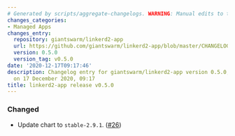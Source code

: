 ```yaml
---
# Generated by scripts/aggregate-changelogs. WARNING: Manual edits to this files will be overwritten.
changes_categories:
- Managed Apps
changes_entry:
  repository: giantswarm/linkerd2-app
  url: https://github.com/giantswarm/linkerd2-app/blob/master/CHANGELOG.md#050---2020-12-17
  version: 0.5.0
  version_tag: v0.5.0
date: '2020-12-17T09:17:46'
description: Changelog entry for giantswarm/linkerd2-app version 0.5.0, published
  on 17 December 2020, 09:17
title: linkerd2-app release v0.5.0
---
```


### Changed
- Update chart to `stable-2.9.1`. ([#26](https://github.com/giantswarm/linkerd-control-plane-app/pull/26))
